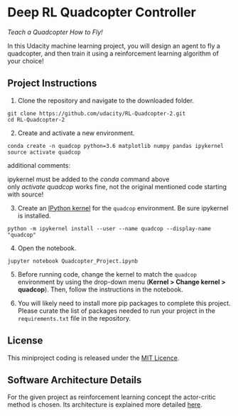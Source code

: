 # Deep RL Quadcopter Controller

*Teach a Quadcopter How to Fly!*

In this Udacity machine learning project, you will design an agent to fly a quadcopter, and then train it using a reinforcement learning algorithm of your choice! 

## Project Instructions

1. Clone the repository and navigate to the downloaded folder.

```
git clone https://github.com/udacity/RL-Quadcopter-2.git
cd RL-Quadcopter-2
```

2. Create and activate a new environment.

```
conda create -n quadcop python=3.6 matplotlib numpy pandas ipykernel
source activate quadcop
```

additional comments:

ipykernel must be added to the _conda_ command above <br>
only _activate quadcop_ works fine, not the original mentioned code starting with source!

3. Create an [IPython kernel](http://ipython.readthedocs.io/en/stable/install/kernel_install.html) for the `quadcop` environment. Be sure ipykernel is installed.
```
python -m ipykernel install --user --name quadcop --display-name "quadcop"
```

4. Open the notebook.
```
jupyter notebook Quadcopter_Project.ipynb
```

5. Before running code, change the kernel to match the `quadcop` environment by using the drop-down menu (**Kernel > Change kernel > quadcop**). Then, follow the instructions in the notebook.

6. You will likely need to install more pip packages to complete this project.  Please curate the list of packages needed to run your project in the `requirements.txt` file in the repository.

## License
This miniproject coding is released under the [MIT Licence](https://github.com/IloBe/RL_Quadcopter_master/edit/master/License).

## Software Architecture Details
For the given project as reinforcement learning concept the actor-critic method is chosen. Its architecture is explained more detailed [here](https://github.com/IloBe/RL_Quadcopter_master/edit/master/RL_architecture_info.pdf).

